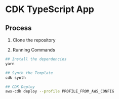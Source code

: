 # CDK TypeScript App

## Process

1. Clone the repository

2. Running Commands

```bash
## Install the dependencies
yarn

## Synth the Template
cdk synth

## CDK Deploy
aws-cdk deploy --profile PROFILE_FROM_AWS_CONFIG
```
